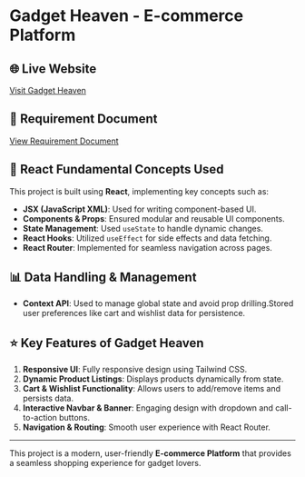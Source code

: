 # Gadget Heaven - E-commerce Platform

## 🌐 Live Website
[Visit Gadget Heaven](https://gadget-heaven-e.netlify.app/)

## 📄 Requirement Document
[View Requirement Document](https://github.com/abusayedsohag/B10-A8-gadget-heaven)

## 🚀 React Fundamental Concepts Used
This project is built using **React**, implementing key concepts such as:

- **JSX (JavaScript XML)**: Used for writing component-based UI.
- **Components & Props**: Ensured modular and reusable UI components.
- **State Management**: Used `useState` to handle dynamic changes.
- **React Hooks**: Utilized `useEffect` for side effects and data fetching.
- **React Router**: Implemented for seamless navigation across pages.

## 📊 Data Handling & Management
- **Context API**: Used to manage global state and avoid prop drilling.Stored user preferences like cart and wishlist data for persistence.

## ⭐ Key Features of Gadget Heaven
1. **Responsive UI**: Fully responsive design using Tailwind CSS.
2. **Dynamic Product Listings**: Displays products dynamically from state.
3. **Cart & Wishlist Functionality**: Allows users to add/remove items and persists data.
4. **Interactive Navbar & Banner**: Engaging design with dropdown and call-to-action buttons.
5. **Navigation & Routing**: Smooth user experience with React Router.

---

This project is a modern, user-friendly **E-commerce Platform** that provides a seamless shopping experience for gadget lovers.

